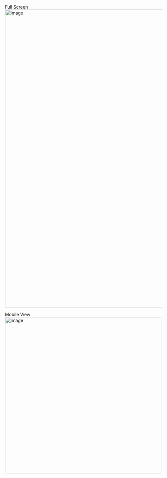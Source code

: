 
Full Screen
<img width="953" alt="image" src="https://user-images.githubusercontent.com/5106417/154523311-c924a969-9bbf-4b97-9753-3124140a7b16.png">

Mobile View
<img width="500" alt="image" src="https://user-images.githubusercontent.com/5106417/154523448-46443205-388b-459a-880f-f5f986f640ed.png">
